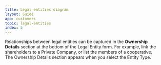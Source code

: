 ```yaml
---
title: Legal entities diagram
layout: Guide
app: customers
topic: legal-entities
index: 5
---
```


Relationships between legal entities can be captured in the **Ownership Details** section at the bottom of the Legal Entity form. For example, link the shareholders to a Private Company, or list the members of a cooperative. The Ownership Details section appears when you select the Entity Type.